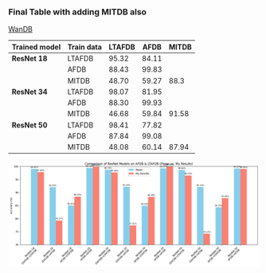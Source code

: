 
### Final Table with adding MITDB also 

[WanDB](https://wandb.ai/amitesh_sophro-sophrosyne-technologies-/ecg-afib-detection/runs/4w06uepo/workspace?nw=nwuseramitesh_sophro)



| **Trained model** | **Train data** | **LTAFDB** | **AFDB** | **MITDB** |
| ----------------- | -------------- | ---------- | -------- | --------- |
| **ResNet 18**     | LTAFDB         | 95.32      | 84.11    |           |
|                   | AFDB           | 88.43      | 99.83    |           |
|                   | MITDB          | 48.70      | 59.27    | 88.3      |
| **ResNet 34**     | LTAFDB         | 98.07      | 81.95    |           |
|                   | AFDB           | 88.30      | 99.93    |           |
|                   | MITDB          | 46.68      | 59.84    | 91.58     |
| **ResNet 50**     | LTAFDB         | 98.41      | 77.82    |           |
|                   | AFDB           | 87.84      | 99.08    |           | 
|                   | MITDB          | 48.08      | 60.14    | 87.94     |



![alt text](assests/image.png)

